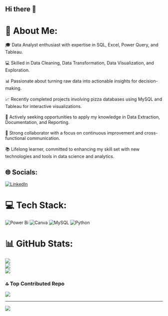 ## Hi there 👋

# 💫 About Me:
🎓 Data Analyst enthusiast with expertise in SQL, Excel, Power Query, and Tableau.<br><br>
💻 Skilled in Data Cleaning, Data Transformation, Data Visualization, and Exploration.<br><br>
📊 Passionate about turning raw data into actionable insights for decision-making.<br><br>
📈 Recently completed projects involving pizza databases using MySQL and Tableau for interactive visualizations.<br><br>
🚀 Actively seeking opportunities to apply my knowledge in Data Extraction, Documentation, and Reporting.<br><br>
👥 Strong collaborator with a focus on continuous improvement and cross-functional communication.<br><br>
📚 Lifelong learner, committed to enhancing my skill set with new technologies and tools in data science and analytics.


## 🌐 Socials:
[![LinkedIn](https://img.shields.io/badge/LinkedIn-%230077B5.svg?logo=linkedin&logoColor=white)](https://linkedin.com/in/https://www.linkedin.com/in/monika-naikal555?lipi=urn%3Ali%3Apage%3Ad_flagship3_profile_view_base_contact_details%3BOdNqNEn4QMiKRCbDq7Q3Lw%3D%3D) 

# 💻 Tech Stack:
![Power Bi](https://img.shields.io/badge/power_bi-F2C811?style=flat&logo=powerbi&logoColor=black) ![Canva](https://img.shields.io/badge/Canva-%2300C4CC.svg?style=flat&logo=Canva&logoColor=white) ![MySQL](https://img.shields.io/badge/mysql-4479A1.svg?style=flat&logo=mysql&logoColor=white) ![Python](https://img.shields.io/badge/python-3670A0?style=flat&logo=python&logoColor=ffdd54)
# 📊 GitHub Stats:
![](https://github-readme-stats.vercel.app/api?username=Monikaun&theme=default_repocard&hide_border=true&include_all_commits=true&count_private=false)<br/>
![](https://github-readme-streak-stats.herokuapp.com/?user=Monikaun&theme=default_repocard&hide_border=true)<br/>
![](https://github-readme-stats.vercel.app/api/top-langs/?username=Monikaun&theme=default_repocard&hide_border=true&include_all_commits=true&count_private=false&layout=compact)

### 🔝 Top Contributed Repo
![](https://github-contributor-stats.vercel.app/api?username=Monikaun&limit=5&theme=dark&combine_all_yearly_contributions=true)

---
[![](https://visitcount.itsvg.in/api?id=Monikaun&icon=0&color=0)](https://visitcount.itsvg.in)

<!-- Proudly created with GPRM ( https://gprm.itsvg.in ) -->
